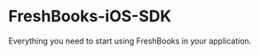 FreshBooks-iOS-SDK
==================

Everything you need to start using FreshBooks in your application.